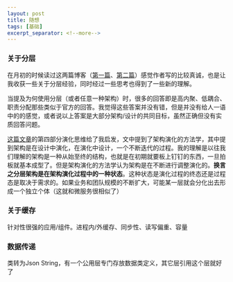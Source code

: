 ```yaml
---
layout: post
title: 随想
tags: [基础]
excerpt_separator: <!--more-->
---
```




<!--more-->

### 关于分层

在月初的时候读过这两篇博客（[第一篇](https://www.cnblogs.com/frand/archive/2008/10/11/1308555.html)、[第二篇](https://www.cnblogs.com/frand/archive/2009/05/24/1488506.html)）感觉作者写的比较真诚，也是让我收获一些关于分层经验，同时经过一些思考也得到了一些新的理解。

当提及为何使用分层（或者任意一种架构）时，很多的回答即是高内聚、低耦合、职责分配那些类似于官方的回答。我觉得这些答案并没有错，但是并没有给人一语中的的感觉，或者说以上答案是大部分架构/设计的共同目标，虽然正确但没有实质回答问题。

[这篇文章](https://segmentfault.com/a/1190000015923169#articleHeader4)的第四部分演化思维给了我启发，文中提到了架构演化的方法学，其中提到架构是在设计中演化，在演化中设计，一个不断迭代的过程。我的理解是以往我们理解的架构是一种从始至终的结构，也就是在初期就要板上钉钉的东西，一旦拍板就基本成型了。但是架构演化的方法学认为架构是在不断进行调整演化的。**换言之分层架构是在架构演化过程中的一种状态**。这种状态是演化过程的终态还是过程态是取决于需求的。如果业务和团队规模的不断扩大，可能某一层就会分化出去形成一个独立个体（这就和微服务很相似了）

### 关于缓存

针对性很强的应用/组件。进程内/外缓存、同步性、读写偏重、容量

### 数据传递

类转为Json String，有一个公用层专门存放数据类定义，其它层引用这个层就好了
